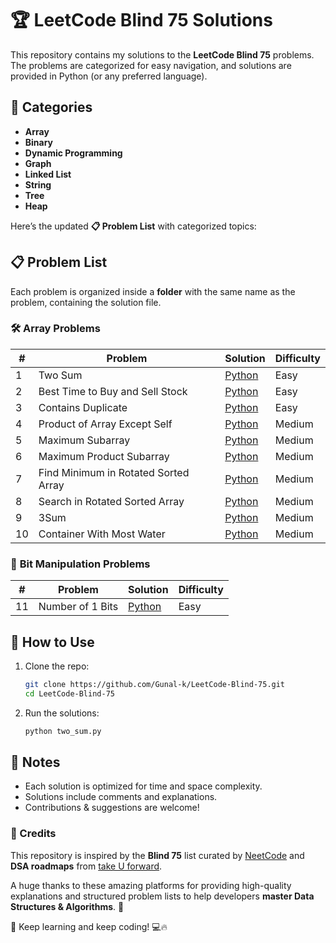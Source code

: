 # 🏆 LeetCode Blind 75 Solutions  

This repository contains my solutions to the **LeetCode Blind 75** problems. The problems are categorized for easy navigation, and solutions are provided in Python (or any preferred language).  

## 📌 Categories  

- **Array**  
- **Binary**  
- **Dynamic Programming**  
- **Graph**  
- **Linked List**  
- **String**  
- **Tree**  
- **Heap**  

Here’s the updated **📋 Problem List** with categorized topics:  

## 📋 Problem List  

Each problem is organized inside a **folder** with the same name as the problem, containing the solution file.  

### 🛠 **Array Problems**  
| #  | Problem                          | Solution                                                               | Difficulty |
|----|----------------------------------|-------------------------------------------------------------------------|------------|
| 1  | Two Sum                          | [Python](1-%20TwoSum/1-TwoSum.py)                                       | Easy       |
| 2  | Best Time to Buy and Sell Stock  | [Python](./2-BestTimeToBuyAndSellStock/2-BestTimeToBuyAndSellStock.py)  | Easy       |
| 3  | Contains Duplicate               | [Python](./3-ContainsDuplicate/3-ContainsDuplicate.py)                  | Easy       |
| 4  | Product of Array Except Self     | [Python](./4-ProductOfArrayExceptSelf/4-ProductOfArrayExceptSelf.py)    | Medium     |
| 5  | Maximum Subarray                 | [Python](./5-MaximumSubarray/5-MaximumSubarray.py)                      | Medium     |
| 6  | Maximum Product Subarray         | [Python](./6-MaximumProductSubarray/6-MaximumProductSubarray.py)        | Medium     |
| 7  | Find Minimum in Rotated Sorted Array | [Python](./7-FindMinimumInRotatedSortedArray/7-FindMinimumInRotatedSortedArray.py) | Medium |
| 8  | Search in Rotated Sorted Array   | [Python](./8-SearchInRotatedSortedArray/8-SearchInRotatedSortedArray.py) | Medium     |
| 9  | 3Sum                              | [Python](./9-ThreeSum/9-ThreeSum.py)                                    | Medium     |
| 10 | Container With Most Water        | [Python](./10-ContainerWithMostWater/10-ContainerWithMostWater.py)      | Medium     |

### 🔢 **Bit Manipulation Problems**  
| #  | Problem                          | Solution                                                               | Difficulty |
|----|----------------------------------|-------------------------------------------------------------------------|------------|
| 11 | Number of 1 Bits                 | [Python](./11-NumberOf1Bits/11-NumberOf1Bits.py)                        | Easy       |


## 🚀 How to Use  

1. Clone the repo:  
   ```sh
   git clone https://github.com/Gunal-k/LeetCode-Blind-75.git
   cd LeetCode-Blind-75
   ```
2. Run the solutions:  
   ```sh
   python two_sum.py
   ```

## 📝 Notes  

- Each solution is optimized for time and space complexity.
- Solutions include comments and explanations.
- Contributions & suggestions are welcome!

### **📌 Credits**  

This repository is inspired by the **Blind 75** list curated by [NeetCode](https://neetcode.io/) and **DSA roadmaps** from [take U forward](https://takeuforward.org/).  

A huge thanks to these amazing platforms for providing high-quality explanations and structured problem lists to help developers **master Data Structures & Algorithms**. 🙌  

🚀 Keep learning and keep coding! 💻🔥  